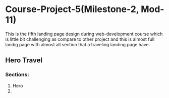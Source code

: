 # Course-Project-5(Milestone-2, Mod-11)

This is the fifth landing page design during web-development course which is little bit challenging as compare to other project and this is almost full landig page with almost all section that a traveling landing page have.

## Hero Travel

### Sections:
1. Hero
2. 
